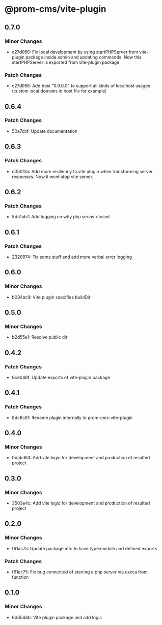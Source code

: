 # @prom-cms/vite-plugin

## 0.7.0

### Minor Changes

- c27d058: Fix local development by using startPHPServer from vite-plugin package inside admin and updating commands. Now this startPHPServer is exported from vite-plugin package

### Patch Changes

- c27d058: Add host "0.0.0.0" to support all kinds of localhost usages (custom local domains in host file for example)

## 0.6.4

### Patch Changes

- 50a7cbf: Update documentation

## 0.6.3

### Patch Changes

- c050f3a: Add more resiliency to vite plugin when transforming server responses. Now it wont stop vite server.

## 0.6.2

### Patch Changes

- 8d51ab7: Add logging on why php server closed

## 0.6.1

### Patch Changes

- 2320974: Fix some stuff and add more verbal error logging

## 0.6.0

### Minor Changes

- b084ac9: Vite plugin specifies buildDir

## 0.5.0

### Minor Changes

- b2d55e1: Resolve public dir

## 0.4.2

### Patch Changes

- 9ce049f: Update exports of vite-plugin package

## 0.4.1

### Patch Changes

- 8dc8c0f: Rename plugin internally to prom-cms-vite-plugin

## 0.4.0

### Minor Changes

- 0dabd83: Add vite logic for development and production of resulted project

## 0.3.0

### Minor Changes

- 3503e4c: Add vite logic for development and production of resulted project

## 0.2.0

### Minor Changes

- f61ac75: Update package info to have type:module and defined exports

### Patch Changes

- f61ac75: Fix bug connected of starting a php server via execa from function

## 0.1.0

### Minor Changes

- 6d6544b: Vite plugin package and add logic
